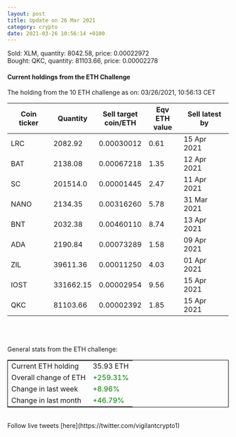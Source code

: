 ```yaml
---
layout: post
title: Update on 26 Mar 2021
category: crypto
date: 2021-03-26 10:56:14 +0100
---
```

<!-- Global site tag (gtag.js) - Google Analytics -->
<script async src="https://www.googletagmanager.com/gtag/js?id=UA-103831149-5"></script>
<script>
  window.dataLayer = window.dataLayer || [];
  function gtag(){dataLayer.push(arguments);}
  gtag('js', new Date());

  gtag('config', 'UA-103831149-5');
</script>
Sold: XLM, quantity:      8042.58, price:   0.00022972<br>Bought: QKC, quantity:     81103.66, price:   0.00002278<br>

#### Current holdings from the ETH Challenge

The holding from the 10 ETH challenge as on: 03/26/2021, 10:56:13 CET

|Coin ticker|Quantity|Sell target<br>coin/ETH|Eqv ETH<br>value|Sell latest by|
|-----------|--------|-----------|-----------|--------------|
LRC|2082.92|  0.00030012|0.61|15 Apr 2021|
BAT|2138.08|  0.00067218|1.35|12 Apr 2021|
SC|201514.0|  0.00001445|2.47|11 Apr 2021|
NANO|2134.35|  0.00316260|5.78|31 Mar 2021|
BNT|2032.38|  0.00460110|8.74|13 Apr 2021|
ADA|2190.84|  0.00073289|1.58|09 Apr 2021|
ZIL|39611.36|  0.00011250|4.03|01 Apr 2021|
IOST|331662.15|  0.00002954|9.56|15 Apr 2021|
QKC|81103.66|  0.00002392|1.85|15 Apr 2021|

<br>
<br>
<br>
General stats from the ETH challenge:

<table style="border:1px solid black;margin-left:auto;margin-right:auto;">
	<tbody>
	<tr>
		<td>Current ETH holding</td>
		<td>     35.93 ETH</td>
	</tr>
	<tr>
		<td>Overall change of ETH</td>
		<td><font color="green">+259.31%</font></td>
	</tr>
	<tr>
		<td>Change in last week</td>
		<td><font color="green">+8.96%</font></td>
	</tr>
	<tr>
		<td>Change in last month</td>
		<td><font color="green">+46.79%</font></td>
	</tr>
	</tbody>
</table>

<br>
Follow live tweets [here](https://twitter.com/vigilantcrypto1)
<br>
<br>
